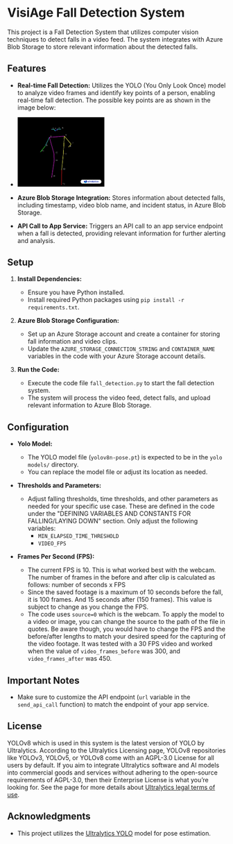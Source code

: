 # VisiAge Fall Detection System

This project is a Fall Detection System that utilizes computer vision techniques to detect falls in a video feed. The system integrates with Azure Blob Storage to store relevant information about the detected falls.

## Features

- **Real-time Fall Detection:** Utilizes the YOLO (You Only Look Once) model to analyze video frames and identify key points of a person, enabling real-time fall detection. The possible key points are as shown in the image below:
- 
  <img src="images/keypoints.png" alt="YOLOv8 Keypoints" width="200"/>
  
- **Azure Blob Storage Integration:** Stores information about detected falls, including timestamp, video blob name, and incident status, in Azure Blob Storage.
- **API Call to App Service:** Triggers an API call to an app service endpoint when a fall is detected, providing relevant information for further alerting and analysis.

## Setup

1. **Install Dependencies:**
   - Ensure you have Python installed.
   - Install required Python packages using `pip install -r requirements.txt`.

2. **Azure Blob Storage Configuration:**
   - Set up an Azure Storage account and create a container for storing fall information and video clips.
   - Update the `AZURE_STORAGE_CONNECTION_STRING` and `CONTAINER_NAME` variables in the code with your Azure Storage account details.

3. **Run the Code:**
   - Execute the code file `fall_detection.py` to start the fall detection system.
   - The system will process the video feed, detect falls, and upload relevant information to Azure Blob Storage.

## Configuration

- **Yolo Model:**
  - The YOLO model file (`yolov8n-pose.pt`) is expected to be in the `yolo models/` directory.
  - You can replace the model file or adjust its location as needed.

- **Thresholds and Parameters:**
  - Adjust falling thresholds, time thresholds, and other parameters as needed for your specific use case. These are defined in the code under the "DEFINING VARIABLES AND CONSTANTS FOR FALLING/LAYING DOWN" section. Only adjust the following variables:
    - `MIN_ELAPSED_TIME_THRESHOLD`
    - `VIDEO_FPS`

- **Frames Per Second (FPS):**
  - The current FPS is 10. This is what worked best with the webcam. The number of frames in the before and after clip is calculated as follows: number of seconds x FPS
  - Since the saved footage is a maximum of 10 seconds before the fall, it is 100 frames. And 15 seconds after (150 frames). This value is subject to change as you change the FPS.
  - The code uses `source=0` which is the webcam. To apply the model to a video or image, you can change the source to the path of the file in quotes. Be aware though, you would have to change the FPS and the before/after lengths to match your desired speed for the capturing of the video footage. It was tested with a 30 FPS video and worked when the value of `video_frames_before` was 300, and `video_frames_after` was 450.

## Important Notes

- Make sure to customize the API endpoint (`url` variable in the `send_api_call` function) to match the endpoint of your app service.

## License

YOLOv8 which is used in this system is the latest version of YOLO by Ultralytics. According to the Ultralytics Licensing page, YOLOv8 repositories like YOLOv3, YOLOv5, or YOLOv8 come with an AGPL-3.0 License for all users by default. If you aim to integrate Ultralytics software and AI models into commercial goods and services without adhering to the open-source requirements of AGPL-3.0, then their Enterprise License is what you’re looking for. See the page for more details about [Ultralytics legal terms of use](https://www.ultralytics.com/legal/terms-of-use).

## Acknowledgments

- This project utilizes the [Ultralytics YOLO](https://github.com/ultralytics/ultralytics/tree/main/ultralytics/cfg/models) model for pose estimation.
